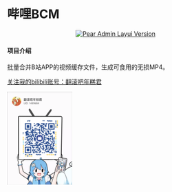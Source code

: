 # 哔哩BCM

<p align="center">
    <a href="#">
        <img src="https://img.shields.io/badge/Pear Admin Layui-0.28A+-green.svg" alt="Pear Admin Layui Version">
    </a>
</p>

#### 项目介绍
批量合并B站APP的视频缓存文件，生成可食用的无损MP4。

[关注我的bilibili账号：翻滚吧年糕君](https://space.bilibili.com/1489684)


<img src="qr.png" width = "30%" height = "30%" alt="qr" align=center />
